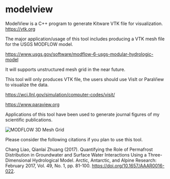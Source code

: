 # modelview
ModelView is a C++ program to generate Kitware VTK file for visualization.
https://vtk.org

The major application/usage of this tool includes producing a VTK mesh file for the USGS MODFLOW model.

https://www.usgs.gov/software/modflow-6-usgs-modular-hydrologic-model

It will supports unstructured mesh grid in the near future.

This tool will only produces VTK file, the users should use VisIt or ParaView to visualize the data.

https://wci.llnl.gov/simulation/computer-codes/visit/

https://www.paraview.org


Applications of this tool have been used to generate journal figures of my scientific publications.

![MODFLOW 3D Mesh Grid](https://1.bp.blogspot.com/-diau2w8atl8/Wr7J4iBRzsI/AAAAAAAAgL4/SlEVVy853U0dvhayfs__lDcugkseDS0NACLcBGAs/s1600/figure3b.jpg)

Please consider the following citations if you plan to use this tool.

Chang Liao, Qianlai Zhuang (2017). Quantifying the Role of Permafrost Distribution in Groundwater and Surface Water Interactions Using a Three-Dimensional Hydrological Model. Arctic, Antarctic, and Alpine Research: February 2017, Vol. 49, No. 1, pp. 81-100. https://doi.org/10.1657/AAAR0016-022.
